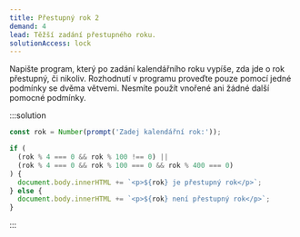 ```yaml
---
title: Přestupný rok 2
demand: 4
lead: Těžší zadání přestupného roku.
solutionAccess: lock
---
```


Napište program, který po zadání kalendářního roku vypíše, zda jde o rok přestupný, či nikoliv. Rozhodnutí v programu proveďte pouze pomocí jedné podmínky se dvěma větvemi. Nesmíte použít vnořené ani žádné další pomocné podmínky.

:::solution

```js
const rok = Number(prompt('Zadej kalendářní rok:'));

if (
  (rok % 4 === 0 && rok % 100 !== 0) ||
  (rok % 4 === 0 && rok % 100 === 0 && rok % 400 === 0)
) {
  document.body.innerHTML += `<p>${rok} je přestupný rok</p>`;
} else {
  document.body.innerHTML += `<p>${rok} není přestupný rok</p>`;
}
```

:::
